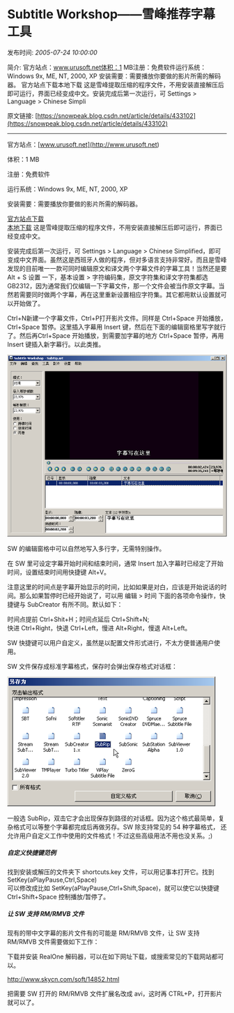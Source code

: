 # Subtitle Workshop——雪峰推荐字幕工具

发布时间: *2005-07-24 10:00:00*

简介: 官方站点：www.urusoft.net体积：1 MB注册：免费软件运行系统：Windows 9x, ME, NT, 2000, XP 安装需要：需要播放你要做的影片所需的解码器。 官方站点下载本地下载 这是雪峰提取压缩的程序文件，不用安装直接解压后即可运行，界面已经变成中文。安装完成后第一次运行，可 Settings > Language > Chinese Simpli

原文链接: [https://snowpeak.blog.csdn.net/article/details/433102](https://snowpeak.blog.csdn.net/article/details/433102)

---------

官方站点：[www.urusoft.net](<http://www.urusoft.net>)

体积：1 MB

注册：免费软件

运行系统：Windows 9x, ME, NT, 2000, XP 

安装需要：需要播放你要做的影片所需的解码器。 

[官方站点下载](<http://www.urusoft.net/download.php?lang=1&id=sw>)  
[本地下载](<http://www.snowpeak.org/media/tool/SubtitleWorkshop251.zip>) 这是雪峰提取压缩的程序文件，不用安装直接解压后即可运行，界面已经变成中文。

安装完成后第一次运行，可 Settings > Language > Chinese Simplified，即可变成中文界面。虽然这是西班牙人做的程序，但对多语言支持非常好。而且是雪峰发现的目前唯一一款可同时编辑原文和译文两个字幕文件的字幕工具！当然还是要 Alt + S 设置 一下，基本设置 > 字符编码集，原文字符集和译文字符集都选 GB2312，因为通常我们仅编辑一下字幕文件，那一个文件会被当作原文字幕。当然若需要同时做两个字幕，再在这里重新设置相应字符集。其它都用默认设置就可以开始做了。

Ctrl+N新建一个字幕文件，Ctrl+P打开影片文件。同样是 Ctrl+Space 开始播放， Ctrl+Space 暂停。这里插入字幕用 Insert 键，然后在下面的编辑窗格里写字就行了。然后再Ctrl+Space 开始播放，到需要加字幕的地方 Ctrl+Space 暂停，再用 Insert 键插入新字幕行。以此类推。

![界面截图1](../assets/img/20050724_Subtitle_Workshop_01.png)

SW 的编辑窗格中可以自然地写入多行字，无需特别操作。

在 SW 里可设定字幕开始时间和结束时间，通常 Insert 加入字幕时已经定了开始时间，设置结束时间用快捷键 Alt+V。 

注意这里的时间点是字幕开始显示的时间，比如如果是对白，应该是开始说话的时间。那么如果暂停时已经开始说了，可以用 编辑 > 时间 下面的各项命令操作，快捷键与 SubCreator 有所不同。默认如下：

时间点提前 Ctrl+Shit+H；时间点延后 Ctrl+Shift+N;  
快进 Ctrl+Right，快退 Ctrl+Left，慢进 Alt+Right，慢退 Alt+Left。

SW 快捷键可以用户自定义，虽然是以配置文件形式进行，不太方便普通用户使用。

SW 文件保存成标准字幕格式，保存时会弹出保存格式对话框：

![界面截图2](../assets/img/20050724_Subtitle_Workshop_02.png)

一般选 SubRip，双击它才会出现保存到路径的对话框。因为这个格式最简单，复杂格式可以等整个字幕都完成后再做另存。SW 除支持常见的 54 种字幕格式， 还允许用户自定义工作中使用的文件格式！不过这些高级用法不用也没关系。;)

##### 自定义快捷键范例

找到安装或解压的文件夹下 shortcuts.key 文件，可以用记事本打开它。找到  
SetKey(aPlayPause,Ctrl,Space)  
可以修改成比如 SetKey(aPlayPause,Ctrl+Shift,Space)，就可以使它以快捷键 Ctrl+Shift+Space 控制播放/暂停了。

##### 让 SW 支持 RM/RMVB 文件

现有的带中文字幕的影片文件有的可能是 RM/RMVB 文件，让 SW 支持 RM/RMVB 文件需要做如下工作：

下载并安装 RealOne 解码器，可以在如下网址下载，或搜索常见的下载网站都可以。

<http://www.skycn.com/soft/14852.html>

把需要 SW 打开的 RM/RMVB 文件扩展名改成 avi，这时再 CTRL+P，打开影片就可以了。